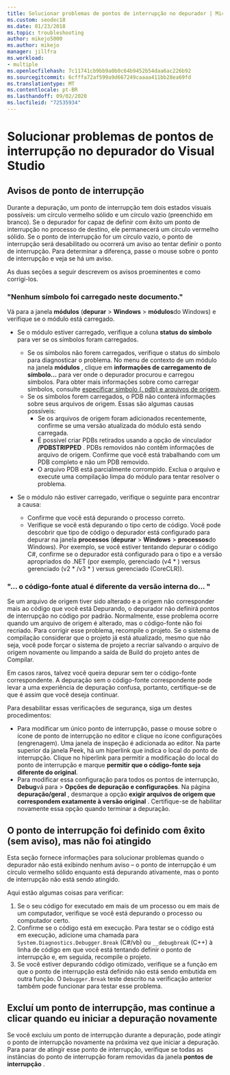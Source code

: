 ```yaml
---
title: Solucionar problemas de pontos de interrupção no depurador | Microsoft Docs
ms.custom: seodec18
ms.date: 01/23/2018
ms.topic: troubleshooting
author: mikejo5000
ms.author: mikejo
manager: jillfra
ms.workload:
- multiple
ms.openlocfilehash: 7c11741cb9bb9a0b0c64b9452b54daa6ac226b92
ms.sourcegitcommit: 6cfffa72af599a9d667249caaaa411bb28ea69fd
ms.translationtype: MT
ms.contentlocale: pt-BR
ms.lasthandoff: 09/02/2020
ms.locfileid: "72535934"
---
```

# <a name="troubleshoot-breakpoints-in-the-visual-studio-debugger"></a>Solucionar problemas de pontos de interrupção no depurador do Visual Studio

## <a name="breakpoint-warnings"></a>Avisos de ponto de interrupção

Durante a depuração, um ponto de interrupção tem dois estados visuais possíveis: um círculo vermelho sólido e um círculo vazio (preenchido em branco). Se o depurador for capaz de definir com êxito um ponto de interrupção no processo de destino, ele permanecerá um círculo vermelho sólido. Se o ponto de interrupção for um círculo vazio, o ponto de interrupção será desabilitado ou ocorrerá um aviso ao tentar definir o ponto de interrupção. Para determinar a diferença, passe o mouse sobre o ponto de interrupção e veja se há um aviso.

As duas seções a seguir descrevem os avisos proeminentes e como corrigi-los.

### <a name="no-symbols-have-been-loaded-for-this-document"></a>"Nenhum símbolo foi carregado neste documento."

Vá para a janela **módulos** (**depurar**  >  **Windows**  >  **módulos**do Windows) e verifique se o módulo está carregado.
* Se o módulo estiver carregado, verifique a coluna **status do símbolo** para ver se os símbolos foram carregados.
  * Se os símbolos não forem carregados, verifique o status do símbolo para diagnosticar o problema. No menu de contexto de um módulo na janela **módulos** , clique em **informações de carregamento de símbolo...** para ver onde o depurador procurou e carregou símbolos. Para obter mais informações sobre como carregar símbolos, consulte [especificar símbolo (. pdb) e arquivos de origem](../debugger/specify-symbol-dot-pdb-and-source-files-in-the-visual-studio-debugger.md).
  * Se os símbolos forem carregados, o PDB não conterá informações sobre seus arquivos de origem. Essas são algumas causas possíveis:
    * Se os arquivos de origem foram adicionados recentemente, confirme se uma versão atualizada do módulo está sendo carregada.
    * É possível criar PDBs retirados usando a opção de vinculador **/PDBSTRIPPED** . PDBs removidos não contêm informações de arquivo de origem. Confirme que você está trabalhando com um PDB completo e não um PDB removido.
    * O arquivo PDB está parcialmente corrompido. Exclua o arquivo e execute uma compilação limpa do módulo para tentar resolver o problema.

* Se o módulo não estiver carregado, verifique o seguinte para encontrar a causa:
  * Confirme que você está depurando o processo correto.
  * Verifique se você está depurando o tipo certo de código. Você pode descobrir que tipo de código o depurador está configurado para depurar na janela **processos** (**depurar**  >  **Windows**  >  **processos**do Windows). Por exemplo, se você estiver tentando depurar o código C#, confirme se o depurador está configurado para o tipo e a versão apropriados do .NET (por exemplo, gerenciado (v4 \* ) versus gerenciado (v2 \* /v3 \* ) versus gerenciado (CoreCLR)).

### <a name="-the-current-source-code-is-different-from-the-version-built-into"></a>"… o código-fonte atual é diferente da versão interna do... "

Se um arquivo de origem tiver sido alterado e a origem não corresponder mais ao código que você está Depurando, o depurador não definirá pontos de interrupção no código por padrão. Normalmente, esse problema ocorre quando um arquivo de origem é alterado, mas o código-fonte não foi recriado. Para corrigir esse problema, recompile o projeto. Se o sistema de compilação considerar que o projeto já está atualizado, mesmo que não seja, você pode forçar o sistema de projeto a recriar salvando o arquivo de origem novamente ou limpando a saída de Build do projeto antes de Compilar.

Em casos raros, talvez você queira depurar sem ter o código-fonte correspondente. A depuração sem o código-fonte correspondente pode levar a uma experiência de depuração confusa, portanto, certifique-se de que é assim que você deseja continuar.

Para desabilitar essas verificações de segurança, siga um destes procedimentos:
* Para modificar um único ponto de interrupção, passe o mouse sobre o ícone de ponto de interrupção no editor e clique no ícone configurações (engrenagem). Uma janela de inspeção é adicionada ao editor. Na parte superior da janela Peek, há um hiperlink que indica o local do ponto de interrupção. Clique no hiperlink para permitir a modificação do local do ponto de interrupção e marque **permitir que o código-fonte seja diferente do original**.
* Para modificar essa configuração para todos os pontos de interrupção, **Debug**vá para  >  **Opções de depuração e configurações**. Na página **depuração/geral** , desmarque a opção **exigir arquivos de origem que correspondem exatamente à versão original** . Certifique-se de habilitar novamente essa opção quando terminar a depuração.

## <a name="the-breakpoint-was-successfully-set-no-warning-but-didnt-hit"></a>O ponto de interrupção foi definido com êxito (sem aviso), mas não foi atingido

Esta seção fornece informações para solucionar problemas quando o depurador não está exibindo nenhum aviso – o ponto de interrupção é um círculo vermelho sólido enquanto está depurando ativamente, mas o ponto de interrupção não está sendo atingido.

Aqui estão algumas coisas para verificar:
1. Se o seu código for executado em mais de um processo ou em mais de um computador, verifique se você está depurando o processo ou computador certo.
2. Confirme se o código está em execução. Para testar se o código está em execução, adicione uma chamada para `System.Diagnostics.Debugger.Break` (C#/vb) ou `__debugbreak` (C++) à linha de código em que você está tentando definir o ponto de interrupção e, em seguida, recompile o projeto.
3. Se você estiver depurando código otimizado, verifique se a função em que o ponto de interrupção está definido não está sendo embutida em outra função. O `Debugger.Break` teste descrito na verificação anterior também pode funcionar para testar esse problema.

## <a name="i-deleted-a-breakpoint-but-i-continue-to-hit-it-when-i-start-debugging-again"></a>Excluí um ponto de interrupção, mas continue a clicar quando eu iniciar a depuração novamente

Se você excluiu um ponto de interrupção durante a depuração, pode atingir o ponto de interrupção novamente na próxima vez que iniciar a depuração. Para parar de atingir esse ponto de interrupção, verifique se todas as instâncias do ponto de interrupção foram removidas da janela **pontos de interrupção** .
